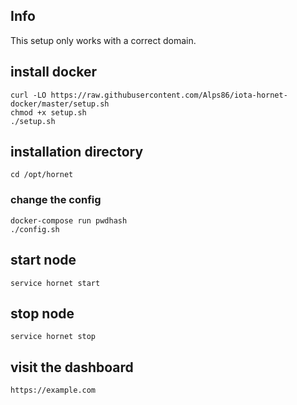 ## Info
This setup only works with a correct domain.

## install docker
```console
curl -LO https://raw.githubusercontent.com/Alps86/iota-hornet-docker/master/setup.sh
chmod +x setup.sh
./setup.sh
```

## installation directory
```console
cd /opt/hornet
```

### change the config
```console
docker-compose run pwdhash
./config.sh
```

## start node
```console
service hornet start
```

## stop node
```console
service hornet stop
```

## visit the dashboard
```console
https://example.com
```
